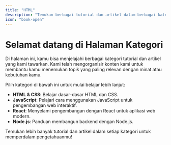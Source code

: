 ```yaml
---
title: "HTML"
description: "Temukan berbagai tutorial dan artikel dalam berbagai kategori pengembangan web."
icon: "book-open"
---
```


# Selamat datang di Halaman Kategori

Di halaman ini, kamu bisa menjelajahi berbagai kategori tutorial dan artikel yang kami tawarkan. Kami telah mengorganisir konten kami untuk membantu kamu menemukan topik yang paling relevan dengan minat atau kebutuhan kamu.

Pilih kategori di bawah ini untuk mulai belajar lebih lanjut:

- **HTML & CSS**: Belajar dasar-dasar HTML dan CSS.
- **JavaScript**: Pelajari cara menggunakan JavaScript untuk pengembangan web interaktif.
- **React**: Menyelami pengembangan dengan React untuk aplikasi web modern.
- **Node.js**: Panduan membangun backend dengan Node.js.

Temukan lebih banyak tutorial dan artikel dalam setiap kategori untuk memperdalam pengetahuanmu!
